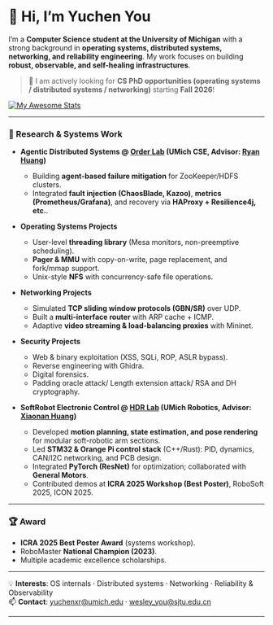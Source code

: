 # 👋 Hi, I’m Yuchen You

I’m a **Computer Science student at the University of Michigan** with a strong background in **operating systems, distributed systems, networking, and reliability engineering**. My work focuses on building **robust, observable, and self-healing infrastructures**.

> 🎯 I am actively looking for **CS PhD opportunities (operating systems / distributed systems / networking)** starting **Fall 2026**!

[![My Awesome Stats](https://awesome-github-stats.azurewebsites.net/user-stats/1WesleyYou)](https://git.io/awesome-stats-card)

---

### 🔬 Research & Systems Work  
- **Agentic Distributed Systems @ [Order Lab](https://orderlab.io/) (UMich CSE, Advisor: [Ryan Huang](https://web.eecs.umich.edu/~ryanph/))**  
  - Building **agent-based failure mitigation** for ZooKeeper/HDFS clusters.  
  - Integrated **fault injection (ChaosBlade, Kazoo)**, **metrics (Prometheus/Grafana)**, and recovery via **HAProxy + Resilience4j, etc.**.  

- **Operating Systems Projects**  
  - User-level **threading library** (Mesa monitors, non-preemptive scheduling).  
  - **Pager & MMU** with copy-on-write, page replacement, and fork/mmap support.  
  - Unix-style **NFS** with concurrency-safe file operations.  

- **Networking Projects**  
  - Simulated **TCP sliding window protocols (GBN/SR)** over UDP.  
  - Built a **multi-interface router** with ARP cache + ICMP.  
  - Adaptive **video streaming & load-balancing proxies** with Mininet.  

- **Security Projects**  
  - Web & binary exploitation (XSS, SQLi, ROP, ASLR bypass).  
  - Reverse engineering with Ghidra.
  - Digital forensics.
  - Padding oracle attack/ Length extension attack/ RSA and DH cryptography.

- **SoftRobot Electronic Control @ [HDR Lab](https://soft.robotics.umich.edu/) (UMich Robotics, Advisor: [Xiaonan Huang](https://robotics.umich.edu/people/faculty/xiaonan-sean-huang/))**  
  - Developed **motion planning, state estimation, and pose rendering** for modular soft-robotic arm sections.  
  - Led **STM32 & Orange Pi control stack** (C++/Rust): PID, dynamics, CAN/I2C networking, and PCB design.  
  - Integrated **PyTorch (ResNet)** for optimization; collaborated with **General Motors**.  
  - Contributed demos at **ICRA 2025 Workshop (Best Poster)**, RoboSoft 2025, ICON 2025.  
---

### 🏆 Award 
- **ICRA 2025 Best Poster Award** (systems workshop).  
- RoboMaster **National Champion (2023)**. 
- Multiple academic excellence scholarships.  

---

💡 **Interests**: OS internals · Distributed systems · Networking · Reliability & Observability  
📫 **Contact**: [yuchenxr@umich.edu](mailto:yuchenxr@umich.edu) · [wesley_you@sjtu.edu.cn](mailto:wesley_you@sjtu.edu.cn)  

---
